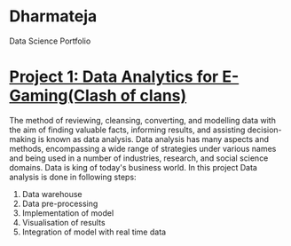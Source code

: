 # Dharmateja
Data Science Portfolio

# [Project 1: Data Analytics for E- Gaming(Clash of clans)](https://github.com/dharmateja4444/Data-Analytics-for-E--Gaming-Clash-of-clans-/blob/main/Clashofclans.ipynb)

The method of reviewing, cleansing, converting, and modelling data with the aim 
of finding valuable facts, informing results, and assisting decision-making is known 
as data analysis. Data analysis has many aspects and methods, encompassing a wide 
range of strategies under various names and being used in a number of industries, 
research, and social science domains. Data is king of today's business world.
In this project Data analysis is done in following steps:
1. Data warehouse
2. Data pre-processing
3. Implementation of model
4. Visualisation of results
5. Integration of model with real time data



